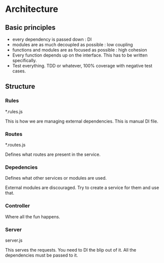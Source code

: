 # Architecture

## Basic principles

- every dependency is passed down : DI
- modules are as much decoupled as possible : low coupling
- functions and modules are as focused as possible : high cohesion
- Every function depends up on the interface. This has to be written specifically.
- Test everything. TDD or whatever, 100% coverage with negative test cases.

## Structure

### Rules

*.rules.js

This is how we are managing external dependencies. This is manual DI file.

### Routes

*.routes.js

Defines what routes are present in the service.

### Depedencies

Defines what other services or modules are used.

External modules are discouraged. Try to create a service for them and use that.

### Controller

Where all the fun happens.

### Server

server.js

This serves the requests.
You need to DI the blip out of it.
All the dependencies must be passed to it.

